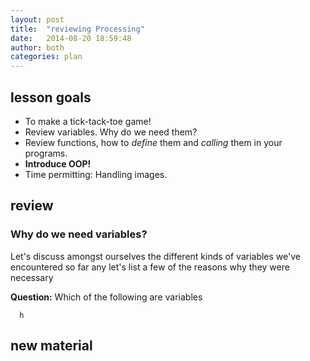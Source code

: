 ```yaml
---
layout: post
title:  "reviewing Processing"
date:   2014-08-20 18:59:48
author: both
categories: plan
---
```


lesson goals
------

- To make a tick-tack-toe game!
- Review variables. Why do we need them?
- Review functions, how to *define* them and *calling* them in
your programs.
- **Introduce OOP!**
- Time permitting: Handling images.


review
------

### Why do we need variables?

Let's discuss amongst ourselves the different kinds of variables we've encountered so far
any let's list a few of the reasons why they were necessary

**Question:** Which of the following are variables

      h

new material
------------
